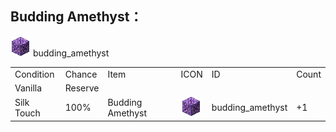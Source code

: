 ## Budding Amethyst：
<img src="./mc_icon/buildingBlocks/budding_amethyst.png">
budding_amethyst

<table>
	<tablebody>
		<tr>
			<td>Condition</td>
			<td>Chance</td>
			<td>Item</td>
			<td>ICON</td>
			<td>ID</td>
			<td>Count</td>
		</tr>
		<tr>
			<td>Vanilla</td>
			<td>Reserve </td>
			<td></td>
			<td></td>
			<td></td>
			<td></td>
		</tr>
		<tr>
			<td>Silk Touch</td>
			<td>100%</td>
			<td>Budding Amethyst</td>
			<td><img src="./mc_icon/buildingBlocks/budding_amethyst.png"></td>
			<td>budding_amethyst</td>
			<td>+1</td>
		</tr>
	</tablebody>
</table>